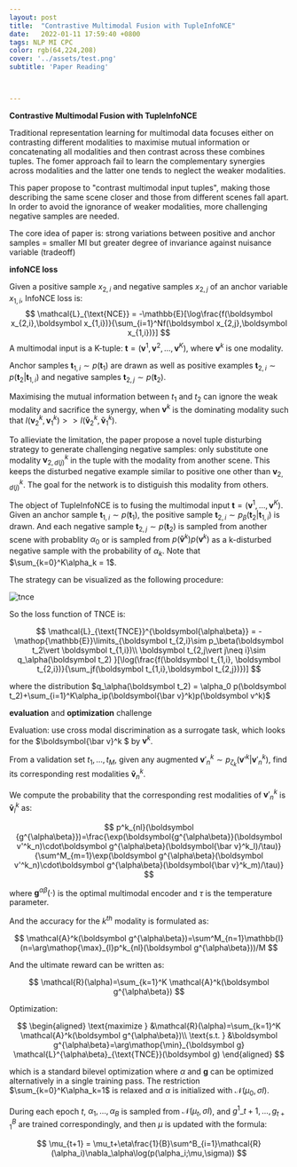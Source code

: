 ```yaml
---
layout: post
title:  "Contrastive Multimodal Fusion with TupleInfoNCE"
date:   2022-01-11 17:59:40 +0800
tags: NLP MI CPC
color: rgb(64,224,208)
cover: '../assets/test.png'
subtitle: 'Paper Reading'



---
```


**Contrastive Multimodal Fusion with TupleInfoNCE**

Traditional representation learning for multimodal data focuses either on contrasting different modalities to maximise mutual information or concatenating all modalities and then contrast across these combines tuples. The fomer approach fail to learn the complementary synergies across modalities and the latter one tends to neglect the weaker modalities.

This paper propose to "contrast multimodal input tuples", making those describing the same scene closer and those from different scenes fall apart. In order to avoid the ignorance of weaker modalities, more challenging negative samples are needed. 

The core idea of paper is: strong variations between positive and anchor samples = smaller MI but greater degree of invariance against nuisance variable (tradeoff)



**infoNCE loss**

Given a positive sample $x_{2,i}$ and negative samples $x_{2,j}$ of an anchor variable $x_{1,i}$, InfoNCE loss is:
$$
\mathcal{L}_{\text{NCE}} = -\mathbb{E}[\log\frac{f(\boldsymbol x_{2,i},\boldsymbol x_{1,i})}{\sum_{i=1}^Nf(\boldsymbol x_{2,j},\boldsymbol x_{1,i})}]
$$
A multimodal input is a K-tuple: $\boldsymbol t = (\boldsymbol v^1,\boldsymbol v^2,...,\boldsymbol v^K)$, where $\boldsymbol v^k$ is one modality.

Anchor samples $\boldsymbol t_{1,i}\sim p(\boldsymbol t_1)$ are drawn as well as positive examples $\boldsymbol t_{2,i}\sim p(\boldsymbol t_2 \vert \boldsymbol t_{1,i})$ and negative samples $\boldsymbol t_{2,j}\sim p(\boldsymbol t_2)$. 

Maximising the mutual information between $t_1$ and $t_2$ can ignore the weak modality and sacrifice the synergy, when $\boldsymbol v^k$ is the dominating modality such that $I(\boldsymbol v^k_2,\boldsymbol v^k_1)>>I(\boldsymbol{\bar v}^k_2,\boldsymbol{\bar v}^k_1)$.

To allieviate the limitation, the paper propose a novel tuple disturbing strategy to generate challenging negative samples: only substitute one modality $\boldsymbol v^k_{2,d(j)}$ in the tuple with the modality from another scene. This keeps the disturbed negative example similar to positive one other than $\boldsymbol v^k_{2,d(j)}$. The goal for the network is to distiguish this modality from others. 



The object of TupleInfoNCE is to fusing the multimodal input $\boldsymbol t = (\boldsymbol v^1,...,\boldsymbol v^K)$. Given an anchor sample $\boldsymbol t_{1,i}\sim p(\boldsymbol t_1)$, the positive sample $\boldsymbol t_{2,i}\sim p_\beta(\boldsymbol t_2\vert \boldsymbol t_{1,i})$ is drawn. And each negative sample $\boldsymbol t_{2,j}\sim p(\boldsymbol t_2)$ is sampled from another scene with probablity $\alpha_0$ or is sampled from $p(\boldsymbol{\bar v}^k)p(\boldsymbol v^k)$ as a k-disturbed negative sample with the probability of $\alpha_k$. Note that $\sum_{k=0}^K\alpha_k = 1$.

The strategy can be visualized as the following procedure:

![tnce](../../../assets/tnce.png)

So the loss function of TNCE is:


$$
\mathcal{L}_{\text{TNCE}}^{\boldsymbol{\alpha\beta}} = -\mathop{\mathbb{E}}\limits_{\boldsymbol t_{2,i}\sim p_\beta(\boldsymbol t_2\vert \boldsymbol t_{1,i})\\ \boldsymbol t_{2,j\vert j\neq i}\sim q_\alpha(\boldsymbol t_2) }[\log(\frac{f(\boldsymbol t_{1,i}, \boldsymbol t_{2,i})}{\sum_jf(\boldsymbol t_{1,i},\boldsymbol t_{2,j})})]
$$


where the distribution $q_\alpha(\boldsymbol t_2) = \alpha_0 p(\boldsymbol t_2)+\sum_{i=1}^K\alpha_ip(\boldsymbol{\bar v}^k)p(\boldsymbol v^k)$



**evaluation** and **optimization** challenge

Evaluation: use cross modal discrimination as a surrogate task, which looks for the $\boldsymbol{\bar v}^k $ by $\boldsymbol v^k$.

From a validation set $t_1,...,t_M$, given any augmented $\boldsymbol v'^k_n\sim p_{\zeta_k}(\boldsymbol v'^k\vert \boldsymbol v'^k_n)$, find its corresponding rest modalities $\boldsymbol{\bar v}^k_n$.

We compute the probability that the corresponding rest modalities of $\boldsymbol v'^k_n$ is $\boldsymbol{\bar v}^k_l$ as:


$$
p^k_{nl}(\boldsymbol {g^{\alpha\beta}})=\frac{\exp(\boldsymbol{g^{\alpha\beta}}(\boldsymbol v'^k_n)\cdot\boldsymbol g^{\alpha\beta}(\boldsymbol{\bar v}^k_l)/\tau)}{\sum^M_{m=1}\exp(\boldsymbol g^{\alpha\beta}(\boldsymbol v'^k_n)\cdot\boldsymbol g^{\alpha\beta}(\boldsymbol{\bar v}^k_m)/\tau)}
$$


where $\boldsymbol g^{\alpha\beta}(\cdot)$ is the optimal multimodal encoder and $\tau$ is the temperature parameter.

And the accuracy for the $k^{th}$ modality is formulated as:


$$
\mathcal{A}^k(\boldsymbol g^{\alpha\beta})=\sum^M_{n=1}\mathbb{I}(n=\arg\mathop{\max}_{l}p^k_{nl}(\boldsymbol g^{\alpha\beta}))/M
$$


And the ultimate reward can be written as:


$$
\mathcal{R}(\alpha)=\sum_{k=1}^K \mathcal{A}^k(\boldsymbol g^{\alpha\beta})
$$



Optimization: 


$$
\begin{aligned} \text{maximize } &\mathcal{R}(\alpha)=\sum_{k=1}^K \mathcal{A}^k(\boldsymbol g^{\alpha\beta})\\
\text{s.t. } &\boldsymbol g^{\alpha\beta}=\arg\mathop{\min}_{\boldsymbol g} \mathcal{L}^{\alpha\beta}_{\text{TNCE}}(\boldsymbol g) \end{aligned}
$$


which is a standard bilevel optimization where $\alpha$ and $\boldsymbol g$ can be optimized alternatively in a single training pass. The restriction $\sum_{k=0}^K\alpha_k=1$ is relaxed and $\alpha$ is initialized with $\mathcal{N}(\mu_0,\sigma I)$.

During each epoch $t$,   $\alpha_1,...,\alpha_B$ is sampled from $\mathcal{N}(\mu_t,\sigma I)$, and $g^1\_{t+1},...,g^B_{t+1}$ are trained correspondingly, and then $\mu$ is updated with the formula:


$$
\mu_{t+1} = \mu_t+\eta\frac{1}{B}\sum^B_{i=1}\mathcal{R}(\alpha_i)\nabla_\alpha\log(p(\alpha_i;\mu,\sigma))
$$

